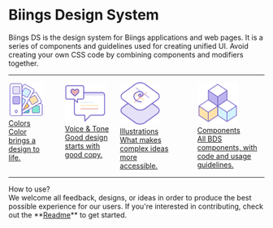 <h1 class="title is-2">Biings <span class="has-text-weight-light">Design System</span></h1>
<p class="subtitle is-5">
    <span class="has-text-weight-semibold">Biings DS</span> is the design system for Biings applications and web pages. It is a series of components and guidelines used for creating unified UI.
    Avoid creating your own CSS code by combining components and modifiers together.
</p>

<hr>

<div class="columns is-multiline is-mobile is-variable">
    <div class="column is-half-desktop is-full-tablet">
        <a href="#/color" class="box is-well is-relaxed hover-to-popping">
            <img src="media/appcomp.png" width="80"/>
            <div>
                <div class="title is-3 has-text-primary has-text-weight-light">Colors</div>
                <div class="subtitle is-6">Color brings a design to life.</div>
            </div>
        </a>
    </div>
    <div class="column is-12 is-hidden-desktop"></div>
    <div class="column is-half-desktop is-full-tablet">
        <a href="#/voice" class="box is-well is-relaxed hover-to-popping">
            <img src="media/voice.png" width="80"/>
            <div>
                <div class="title is-3 has-text-primary has-text-weight-light">Voice & Tone</div>
                <div class="subtitle is-6">Good design starts with good copy.</div>
            </div>
        </a>
    </div>
    <div class="column is-half-desktop is-full-tablet">
        <a href="#/illustration" class="box is-well is-relaxed hover-to-popping">
            <img src="media/layout.png" width="80"/>
            <div>
                <div class="title is-3 has-text-primary has-text-weight-light">Illustrations</div>
                <div class="subtitle is-6">What makes complex ideas more accessible.</div>
            </div>
        </a>
    </div>
    <div class="column is-12 is-hidden-desktop"></div>
    <div class="column is-half-desktop is-full-tablet">
        <a href="#/avatar" class="box is-well is-relaxed hover-to-popping">
            <img src="media/components.png" width="80"/>
            <div>
                <div class="title is-3 has-text-primary has-text-weight-light">Components</div>
                <div class="subtitle is-6">All BDS components, with code and usage guidelines.</div>
            </div>
        </a>
    </div>
</div>

<hr>

<div class="box is-bordered is-relaxed">
        <div class="title is-spaced is-3 has-text-weight-light has-text-grey-dark">How to use?
        </div>
        <div class="subtitle is-6 has-text-grey-dark">
            We welcome all feedback, designs, or ideas in order to produce the best possible experience for our users. If you're interested in contributing, check out the **<a href="#/readme">Readme</a>** to get started.
        </div>
</div>